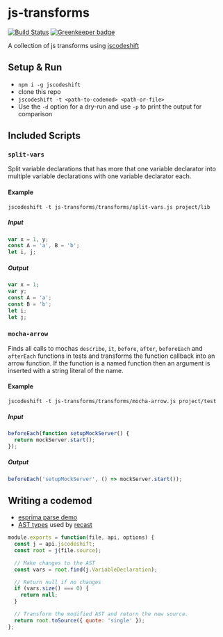 # js-transforms

[![Build Status](https://travis-ci.org/Springworks/js-transforms.svg?branch=master)](https://travis-ci.org/Springworks/js-transforms)
[![Greenkeeper badge](https://badges.greenkeeper.io/Springworks/js-transforms.svg)](https://greenkeeper.io/)

A collection of js transforms using [jscodeshift](https://github.com/facebook/jscodeshift)


## Setup & Run

- `npm i -g jscodeshift`
- clone this repo
- `jscodeshift -t <path-to-codemod> <path-or-file>`
- Use the `-d` option for a dry-run and use `-p` to print the output for comparison


## Included Scripts


### `split-vars`

Split variable declarations that has more that one variable declarator into multiple variable declarations with one variable declarator each.

#### Example

```
jscodeshift -t js-transforms/transforms/split-vars.js project/lib
```

##### Input

```js
var x = 1, y;
const A = 'a', B = 'b';
let i, j;
```

##### Output

```js
var x = 1;
var y;
const A = 'a';
const B = 'b';
let i;
let j;
```


### `mocha-arrow`

Finds all calls to mochas `describe`, `it`, `before`, `after`, `beforeEach` and `afterEach` functions in tests and transforms the function callback into an arrow function. If the function is a named function then an argument is inserted with a string literal of the name.

#### Example

```
jscodeshift -t js-transforms/transforms/mocha-arrow.js project/test
```

##### Input

```js
beforeEach(function setupMockServer() {
  return mockServer.start();
});
```

##### Output

```js
beforeEach('setupMockServer', () => mockServer.start());
```


## Writing a codemod

- [esprima parse demo](http://esprima.org/demo/parse.html)
- [AST types](https://github.com/benjamn/ast-types/blob/master/def/core.js) used by [recast](https://github.com/benjamn/recast)

```js
module.exports = function(file, api, options) {
  const j = api.jscodeshift;
  const root = j(file.source);

  // Make changes to the AST
  const vars = root.find(j.VariableDeclaration);

  // Return null if no changes
  if (vars.size() === 0) {
    return null;
  }

  // Transform the modified AST and return the new source.
  return root.toSource({ quote: 'single' });
};
```
